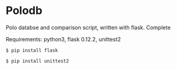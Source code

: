 # Polodb
Polo databse and comparison script, written with flask. Complete


Requirements: python3, flask 0.12.2, unittest2
    
    
    
`$ pip install flask`

`$ pip install unittest2`
